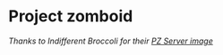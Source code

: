 # Project zomboid


_Thanks to Indifferent Broccoli for their [PZ Server image](https://github.com/indifferentbroccoli/projectzomboid-server-docker)_
